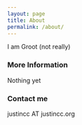 ```yaml
---
layout: page
title: About
permalink: /about/
---
```


I am Groot (not really)

### More Information

Nothing yet

### Contact me

justincc AT justincc.org
